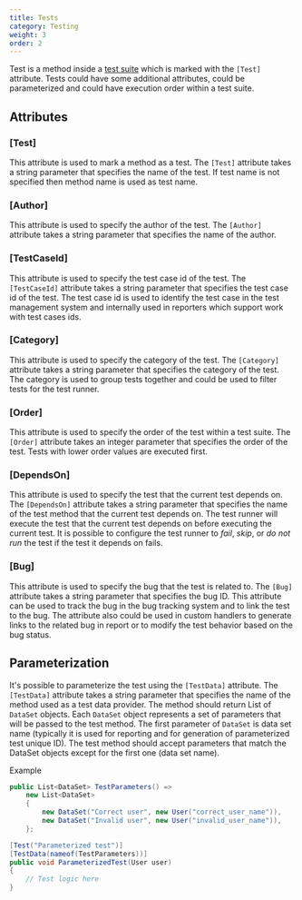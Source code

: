 ```yaml
---
title: Tests
category: Testing
weight: 3
order: 2
---
```


Test is a method inside a [test suite](../test-suites) which is marked with the `[Test]` attribute. Tests could have some additional attributes, could be parameterized and could have execution order within a test suite.

## Attributes

### [Test]

This attribute is used to mark a method as a test. The `[Test]` attribute takes a string parameter that specifies the name of the test. If test name is not specified then method name is used as test name.

### [Author]

This attribute is used to specify the author of the test. The `[Author]` attribute takes a string parameter that specifies the name of the author.

### [TestCaseId]

This attribute is used to specify the test case id of the test. The `[TestCaseId]` attribute takes a string parameter that specifies the test case id of the test. The test case id is used to identify the test case in the test management system and internally used in reporters which support work with test cases ids.

### [Category]

This attribute is used to specify the category of the test. The `[Category]` attribute takes a string parameter that specifies the category of the test. The category is used to group tests together and could be used to filter tests for the test runner.


### [Order]

This attribute is used to specify the order of the test within a test suite. The `[Order]` attribute takes an integer parameter that specifies the order of the test. Tests with lower order values are executed first.

### [DependsOn]

This attribute is used to specify the test that the current test depends on. The `[DependsOn]` attribute takes a string parameter that specifies the name of the test method that the current test depends on. The test runner will execute the test that the current test depends on before executing the current test. It is possible to configure the test runner to _fail_, _skip_, or _do not run_ the test if the test it depends on fails.

### [Bug]

This attribute is used to specify the bug that the test is related to. The `[Bug]` attribute takes a string parameter that specifies the bug ID. This attribute can be used to track the bug in the bug tracking system and to link the test to the bug. The attribute also could be used in custom handlers to generate links to the related bug in report or to modify the test behavior based on the bug status.


## Parameterization

It's possible to parameterize the test using the `[TestData]` attribute. The `[TestData]` attribute takes a string parameter that specifies the name of the method used as a test data provider. The method should return List of `DataSet` objects. Each `DataSet` object represents a set of parameters that will be passed to the test method. The first parameter of `DataSet` is data set name (typically it is used for reporting and for generation of parameterized test unique ID). The test method should accept parameters that match the DataSet objects except for the first one (data set name).

Example
```csharp
public List<DataSet> TestParameters() =>
    new List<DataSet>
    {
        new DataSet("Correct user", new User("correct_user_name")),
        new DataSet("Invalid user", new User("invalid_user_name")),
    };

[Test("Parameterized test")]
[TestData(nameof(TestParameters))]
public void ParameterizedTest(User user)
{
    // Test logic here
}
```